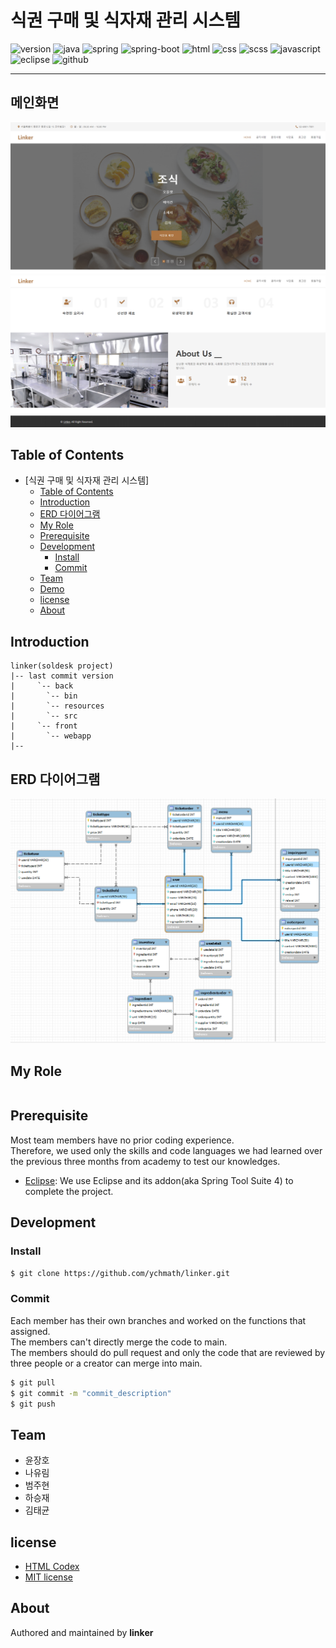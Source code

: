 # 식권 구매 및 식자재 관리 시스템
![version](https://img.shields.io/badge/version-0.0.1-orange?style=plastic&logo=appveyor)
![java](https://img.shields.io/badge/java-17-blue?style=plastic)
![spring](https://img.shields.io/badge/spring-3.1.0-yellow?style=plastic&logo=spring)
![spring-boot](https://img.shields.io/badge/springboot-3.1.0-yellow?style=plastic&logo=spring)
![html](https://img.shields.io/badge/html-html5-red?style=plastic&logo=html5)
![css](https://img.shields.io/badge/css-css3-red?style=plastic&logo=css3)
![scss](https://img.shields.io/badge/scss-1.63.4-red?style=plastic)
![javascript](https://img.shields.io/badge/javascript-es6-yellowgreen?style=plastic&logo=javascript)
![eclipse](https://img.shields.io/badge/eclipse-blueviolet?style=plastic&logo=eclipseide)
![github](https://img.shields.io/badge/github-blueviolet?style=plastic&logo=github)

---
## 메인화면

![main](./linker/src/main/webapp/img/main.png)
![main2](./linker/src/main/webapp/img/main2.png)

## Table of Contents

- [식권 구매 및 식자재 관리 시스템]
  - [Table of Contents](#table-of-contents)
  - [Introduction](#introduction)
  - [ERD 다이어그램](#erd-다이어그램)
  - [My Role](#my-role)
  - [Prerequisite](#prerequisite)
  - [Development](#development)
    - [Install](#install)
    - [Commit](#commit)
  - [Team](#team)
  - [Demo](#demo)
  - [license](#license)
  - [About](#about)
## Introduction
```
linker(soldesk project)
|-- last commit version
|     `-- back
|		`-- bin
|		`-- resources
|		`-- src
|     `-- front
|		`-- webapp
|--
```

## ERD 다이어그램

![ERD](./linker/src/main/webapp/img/ERD.png)

##  My Role

```

```

## Prerequisite
Most team members have no prior coding experience.<br/>
Therefore, we used only the skills and code languages we had learned over the previous three months from academy to test our knowledges.
- [Eclipse](https://www.eclipse.org/downloads/): We use Eclipse and its addon(aka Spring Tool Suite 4) to complete the project.
  
## Development
### Install
```bash
$ git clone https://github.com/ychmath/linker.git
```

### Commit
Each member has their own branches and worked on the functions that assigned.<br/>
The members can't directly merge the code to main. <br/>
The members should do pull request and only the code that are reviewed by three people or a creator can merge into main.
```bash
$ git pull
$ git commit -m "commit_description"
$ git push
```

## Team
- 윤장호
- 나유림
- 범주현
- 하승재
- 김태균

## license
- [HTML Codex](./TEMPLATE_LICENSE)
- [MIT license](./LICENSE)
## About
Authored and maintained by **linker**
